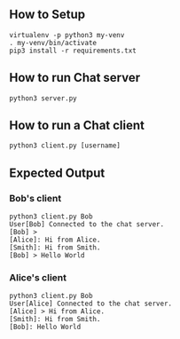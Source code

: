 ## How to Setup

```
virtualenv -p python3 my-venv
. my-venv/bin/activate
pip3 install -r requirements.txt
```

## How to run Chat server

```
python3 server.py
```

## How to run a Chat client

```
python3 client.py [username]
```

## Expected Output

### Bob's client

```
python3 client.py Bob
User[Bob] Connected to the chat server.
[Bob] >
[Alice]: Hi from Alice.
[Smith]: Hi from Smith.
[Bob] > Hello World
```

### Alice's client

```
python3 client.py Bob
User[Alice] Connected to the chat server.
[Alice] > Hi from Alice.
[Smith]: Hi from Smith.
[Bob]: Hello World
```
